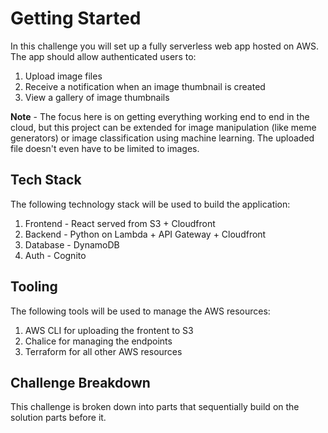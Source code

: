 # Getting Started

In this challenge you will set up a fully serverless web app hosted on AWS. The app should allow authenticated users to: 

1. Upload image files 
2. Receive a notification when an image thumbnail is created
2. View a gallery of image thumbnails

**Note** - The focus here is on getting everything working end to end in the cloud, but this project can be extended for image manipulation (like meme generators) or image classification using machine learning. The uploaded file doesn't even have to be limited to images.

## Tech Stack

The following technology stack will be used to build the application: 

1. Frontend - React served from S3 + Cloudfront
2. Backend - Python on Lambda + API Gateway + Cloudfront
3. Database - DynamoDB
4. Auth - Cognito

## Tooling

The following tools will be used to manage the AWS resources:

1. AWS CLI for uploading the frontent to S3
2. Chalice for managing the endpoints
3. Terraform for all other AWS resources

## Challenge Breakdown

This challenge is broken down into parts that sequentially build on the solution parts before it.
